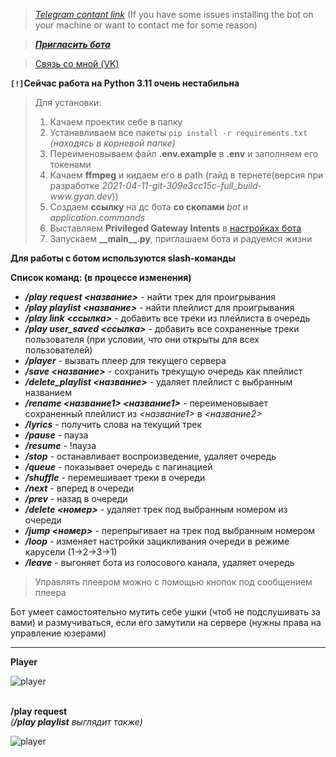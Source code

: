>[*Telegram contant link*](https://t.me/dogekiller21) (If you have some issues installing the bot on your machine or want to contact me for some reason)

>[***Пригласить бота***](https://discord.com/api/oauth2/authorize?client_id=821326877213327371&permissions=8&scope=bot%20applications.commands)

>[Связь со мной (VK)](https://vk.com/br1nger1337)

**`[!]`Сейчас работа на Python 3.11 очень нестабильна**

>Для установки:
>1. Качаем проектик себе в папку
>2. Устанавливаем все пакеты `pip install -r requirements.txt` _(находясь в корневой папке)_
>3. Переименовываем файл **.env.example** в **.env** и заполняем его токенами
>4. Качаем **ffmpeg** и кидаем его в path (гайд в тернете(версия при разработке *2021-04-11-git-309e3cc15c-full_build-www\.gyan\.dev*))
>5. Создаем **ссылку** на дс бота **со скопами** *bot* и *application.commands*
>6. Выставляем **Privileged Gateway Intents** в [настройках бота](https://discord.com/developers/applications/)
>7. Запускаем **\_\_main\_\_.py**, приглашаем бота и радуемся жизни

**Для работы с ботом используются slash-команды**

**Список команд: __(в процессе изменения)__**
* _**/play request <название>**_ - найти трек для проигрывания
* _**/play playlist <название>**_ - найти плейлист для проигрывания
* _**/play link <ссылка>**_ - добавить все треки из плейлиста в очередь
* _**/play user_saved <ссылка>**_ - добавить все сохраненные треки пользователя (при условии, что они открыты для всех пользователей)
* _**/player**_ - вызвать плеер для текущего сервера
* _**/save <название>**_ - сохранить трекущую очередь как плейлист
* _**/delete_playlist <название>**_ - удаляет плейлист с выбранным названием
* _**/rename <название1> <название1>**_ - переименовывает сохраненный плейлист из *<название1>* в *<название2>*
* _**/lyrics**_ - получить слова на текущий трек 
* _**/pause**_ - пауза
* _**/resume**_ - !пауза
* _**/stop**_ - останавливает воспроизведение, удаляет очередь
* _**/queue**_ - показывает очередь с пагинацией
* _**/shuffle**_ - перемешивает треки в очереди
* _**/next**_ - вперед в очереди
* _**/prev**_ - назад в очереди
* _**/delete <номер>**_ - удаляет трек под выбранным номером из очереди
* _**/jump <номер>**_ - перепрыгивает на трек под выбранным номером
* _**/loop**_ - изменяет настройки зацикливания очереди в режиме карусели (1->2->3->1)
* _**/leave**_ - выгоняет бота из голосового канала, удаляет очередь


>Управлять плеером можно с помощью кнопок под сообщением плеера

Бот умеет самостоятельно мутить себе ушки (чтоб не подслушивать за вами) и размучиваться, если его замутили на сервере (нужны права на управление юзерами)
___
**Player**

![player](https://i.ibb.co/wQRbX75/Screenshot-2.png)

\
**/play request**
\
_(**/play playlist** выглядит также)_

![player](https://i.ibb.co/DbpM0zL/Screenshot-3.png)
